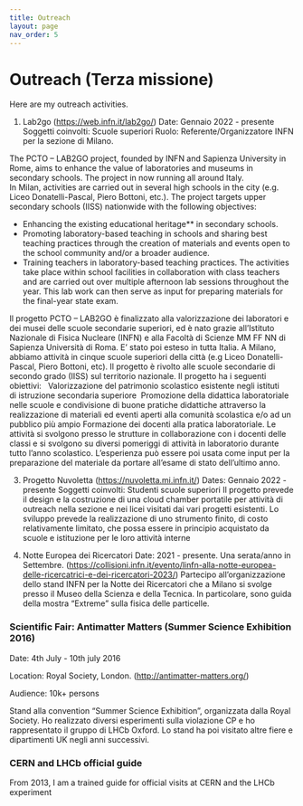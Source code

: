 ```yaml
---
title: Outreach
layout: page
nav_order: 5
---
```

# Outreach (Terza missione)
Here are my outreach activities.

1. Lab2go (https://web.infn.it/lab2go/)
Date: Gennaio 2022 - presente
Soggetti coinvolti: Scuole superiori
Ruolo: Referente/Organizzatore INFN per la sezione di Milano.

The PCTO – LAB2GO project, founded by INFN and Sapienza University in Rome, aims to enhance the value of laboratories and museums in secondary schools. The project in now running all around Italy.  
In Milan, activities are carried out in several high schools in the city (e.g. Liceo Donatelli-Pascal, Piero Bottoni, etc.). The project targets upper secondary schools (IISS) nationwide with the following objectives:  
- Enhancing the existing educational heritage** in secondary schools.  
- Promoting laboratory-based teaching in schools and sharing best teaching practices through the creation of materials and events open to the school community and/or a broader audience.  
- Training teachers in laboratory-based teaching practices.
The activities take place within school facilities in collaboration with class teachers and are carried out over multiple afternoon lab sessions throughout the year. This lab work can then serve as input for preparing materials for the final-year state exam.



Il progetto PCTO – LAB2GO è finalizzato alla valorizzazione dei laboratori e dei musei delle scuole secondarie superiori, ed è nato grazie all’Istituto Nazionale di Fisica Nucleare (INFN) e alla Facoltà di Scienze MM FF NN di Sapienza Università di Roma. E’ stato poi esteso in tutta Italia. A Milano, abbiamo attività in cinque scuole superiori della città  (e.g Liceo Donatelli-Pascal, Piero Bottoni, etc).
Il progetto è rivolto alle scuole secondarie di secondo grado (IISS) sul territorio nazionale.
Il progetto ha i seguenti obiettivi:  
Valorizzazione del patrimonio scolastico esistente negli istituti di istruzione secondaria superiore 
Promozione della didattica laboratoriale nelle scuole e condivisione di buone pratiche didattiche attraverso la realizzazione di materiali ed eventi aperti alla comunità scolastica e/o ad un pubblico più ampio
Formazione dei docenti alla pratica laboratoriale.
Le attività si svolgono presso le strutture in collaborazione con i docenti delle classi e si svolgono su diversi pomeriggi di attività in laboratorio durante tutto l’anno scolastico. L’esperienza può essere poi usata come input per la preparazione del materiale da portare all’esame di stato dell’ultimo anno.


3. Progetto Nuvoletta
(https://nuvoletta.mi.infn.it/)
Dates: Gennaio 2022 - presente
Soggetti coinvolti: Studenti scuole superiori
Il progetto prevede il design e la costruzione di una cloud chamber portatile per attività di outreach nella sezione e nei licei visitati dai vari progetti esistenti. Lo sviluppo prevede la realizzazione di uno strumento finito, di costo relativamente limitato, che possa essere in principio acquistato da scuole e istituzione per le loro attività interne




1. Notte Europea dei Ricercatori
Date: 2021 - presente. Una serata/anno in Settembre.
(https://collisioni.infn.it/evento/linfn-alla-notte-europea-delle-ricercatrici-e-dei-ricercatori-2023/)
Partecipo all’organizzazione dello stand INFN per la Notte dei Ricercatori che a Milano si svolge presso il Museo della Scienza e della Tecnica. In particolare, sono guida della mostra “Extreme” sulla fisica delle particelle.



### Scientific Fair: Antimatter Matters (Summer Science Exhibition 2016)

Date: 4th July - 10th july 2016

Location: Royal Society, London. (http://antimatter-matters.org/)

Audience: 10k+ persons

Stand alla convention “Summer Science Exhibition”, organizzata dalla Royal Society. Ho realizzato diversi esperimenti sulla violazione CP e ho rappresentato il gruppo di LHCb Oxford. Lo stand ha poi visitato altre fiere e dipartimenti UK negli anni successivi.



### CERN and LHCb official guide
From 2013, I am a trained guide for official visits at CERN and the LHCb experiment






